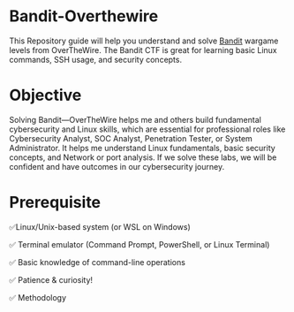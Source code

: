 # Bandit-Overthewire

This Repository guide will help you understand and solve [Bandit](https://overthewire.org/wargames/bandit/) wargame levels from OverTheWire. The Bandit CTF is great for learning basic Linux commands, SSH usage, and security concepts.

# Objective
Solving Bandit—OverTheWire helps me and others build fundamental cybersecurity and Linux skills, which are essential for professional roles like Cybersecurity Analyst, SOC Analyst, Penetration Tester, or System Administrator. It helps me understand Linux fundamentals, basic security concepts, and Network or port analysis. If we solve these labs, we will be confident and have outcomes in our cybersecurity journey.

# Prerequisite
✅Linux/Unix-based system (or WSL on Windows)

✅ Terminal emulator (Command Prompt, PowerShell, or Linux Terminal)

✅ Basic knowledge of command-line operations

✅ Patience & curiosity!

✅ Methodology

